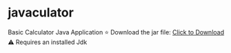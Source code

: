 # javaculator
Basic Calculator Java Application
⭐️ Download the jar file: <a href="javaculator/CalculatorApp/CalculatorApp.jar" download> Click to Download</a>
⚠️ Requires an installed Jdk
